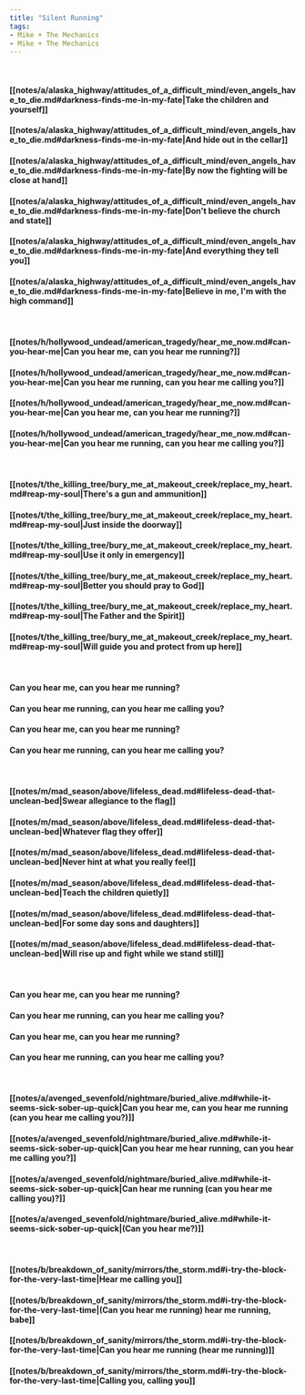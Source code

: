 ```yaml
---
title: "Silent Running"
tags:
- Mike + The Mechanics
- Mike + The Mechanics
---
```

&nbsp;
#### [[notes/a/alaska_highway/attitudes_of_a_difficult_mind/even_angels_have_to_die.md#darkness-finds-me-in-my-fate|Take the children and yourself]]
#### [[notes/a/alaska_highway/attitudes_of_a_difficult_mind/even_angels_have_to_die.md#darkness-finds-me-in-my-fate|And hide out in the cellar]]
#### [[notes/a/alaska_highway/attitudes_of_a_difficult_mind/even_angels_have_to_die.md#darkness-finds-me-in-my-fate|By now the fighting will be close at hand]]
#### [[notes/a/alaska_highway/attitudes_of_a_difficult_mind/even_angels_have_to_die.md#darkness-finds-me-in-my-fate|Don't believe the church and state]]
#### [[notes/a/alaska_highway/attitudes_of_a_difficult_mind/even_angels_have_to_die.md#darkness-finds-me-in-my-fate|And everything they tell you]]
#### [[notes/a/alaska_highway/attitudes_of_a_difficult_mind/even_angels_have_to_die.md#darkness-finds-me-in-my-fate|Believe in me, I'm with the high command]]
&nbsp;
#### [[notes/h/hollywood_undead/american_tragedy/hear_me_now.md#can-you-hear-me|Can you hear me, can you hear me running?]]
#### [[notes/h/hollywood_undead/american_tragedy/hear_me_now.md#can-you-hear-me|Can you hear me running, can you hear me calling you?]]
#### [[notes/h/hollywood_undead/american_tragedy/hear_me_now.md#can-you-hear-me|Can you hear me, can you hear me running?]]
#### [[notes/h/hollywood_undead/american_tragedy/hear_me_now.md#can-you-hear-me|Can you hear me running, can you hear me calling you?]]
&nbsp;
#### [[notes/t/the_killing_tree/bury_me_at_makeout_creek/replace_my_heart.md#reap-my-soul|There's a gun and ammunition]]
#### [[notes/t/the_killing_tree/bury_me_at_makeout_creek/replace_my_heart.md#reap-my-soul|Just inside the doorway]]
#### [[notes/t/the_killing_tree/bury_me_at_makeout_creek/replace_my_heart.md#reap-my-soul|Use it only in emergency]]
#### [[notes/t/the_killing_tree/bury_me_at_makeout_creek/replace_my_heart.md#reap-my-soul|Better you should pray to God]]
#### [[notes/t/the_killing_tree/bury_me_at_makeout_creek/replace_my_heart.md#reap-my-soul|The Father and the Spirit]]
#### [[notes/t/the_killing_tree/bury_me_at_makeout_creek/replace_my_heart.md#reap-my-soul|Will guide you and protect from up here]]
&nbsp;
#### Can you hear me, can you hear me running?
#### Can you hear me running, can you hear me calling you?
#### Can you hear me, can you hear me running?
#### Can you hear me running, can you hear me calling you?
&nbsp;
#### [[notes/m/mad_season/above/lifeless_dead.md#lifeless-dead-that-unclean-bed|Swear allegiance to the flag]]
#### [[notes/m/mad_season/above/lifeless_dead.md#lifeless-dead-that-unclean-bed|Whatever flag they offer]]
#### [[notes/m/mad_season/above/lifeless_dead.md#lifeless-dead-that-unclean-bed|Never hint at what you really feel]]
#### [[notes/m/mad_season/above/lifeless_dead.md#lifeless-dead-that-unclean-bed|Teach the children quietly]]
#### [[notes/m/mad_season/above/lifeless_dead.md#lifeless-dead-that-unclean-bed|For some day sons and daughters]]
#### [[notes/m/mad_season/above/lifeless_dead.md#lifeless-dead-that-unclean-bed|Will rise up and fight while we stand still]]
&nbsp;
#### Can you hear me, can you hear me running?
#### Can you hear me running, can you hear me calling you?
#### Can you hear me, can you hear me running?
#### Can you hear me running, can you hear me calling you?
&nbsp;
#### [[notes/a/avenged_sevenfold/nightmare/buried_alive.md#while-it-seems-sick-sober-up-quick|Can you hear me, can you hear me running (can you hear me calling you?)]]
#### [[notes/a/avenged_sevenfold/nightmare/buried_alive.md#while-it-seems-sick-sober-up-quick|Can you hear me hear running, can you hear me calling you?]]
#### [[notes/a/avenged_sevenfold/nightmare/buried_alive.md#while-it-seems-sick-sober-up-quick|Can hear me running (can you hear me calling you)?]]
#### [[notes/a/avenged_sevenfold/nightmare/buried_alive.md#while-it-seems-sick-sober-up-quick|(Can you hear me?)]]
&nbsp;
#### [[notes/b/breakdown_of_sanity/mirrors/the_storm.md#i-try-the-block-for-the-very-last-time|Hear me calling you]]
#### [[notes/b/breakdown_of_sanity/mirrors/the_storm.md#i-try-the-block-for-the-very-last-time|(Can you hear me running) hear me running, babe]]
#### [[notes/b/breakdown_of_sanity/mirrors/the_storm.md#i-try-the-block-for-the-very-last-time|Can you hear me running (hear me running)]]
#### [[notes/b/breakdown_of_sanity/mirrors/the_storm.md#i-try-the-block-for-the-very-last-time|Calling you, calling you]]
